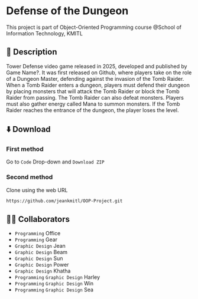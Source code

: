 # Defense of the Dungeon

This project is part of Object-Oriented Programming course @School of Information Technology, KMITL

## 📓 Description

Tower Defense video game released in 2025, developed and published by Game Name?. It was first released on Github, where players take on the role of a Dungeon Master, defending against the invasion of the Tomb Raider. When a Tomb Raider enters a dungeon, players must defend their dungeon by placing monsters that will attack the Tomb Raider or block the Tomb Raider from passing. The Tomb Raider can also defeat monsters. Players must also gather energy called Mana to summon monsters. If the Tomb Raider reaches the entrance of the dungeon, the player loses the level.

## ⬇️ Download

### First method
Go to ```Code``` Drop-down and ```Download ZIP```

### Second method
Clone using the web URL

```sh
https://github.com/jeankmitl/OOP-Project.git
```

## 🧑‍💻 Collaborators

* ```Programming``` Office 
* ```Programming``` Gear 
* ```Graphic Design``` Jean 
* ```Graphic Design``` Beam 
* ```Graphic Design``` Sun 
* ```Graphic Design``` Power 
* ```Graphic Design``` Khatha 
* ```Programming``` ```Graphic Design``` Harley 
* ```Programming``` ```Graphic Design``` Win 
* ```Programming``` ```Graphic Design``` Sea
